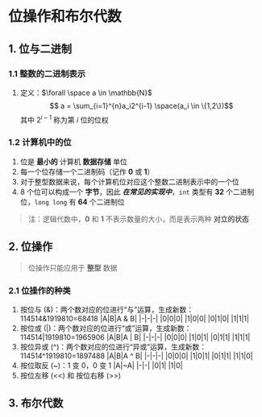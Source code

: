 # 位操作和布尔代数

## 1. 位与二进制

### 1.1 整数的二进制表示

1. 定义：$\forall \space a \in \mathbb{N}$
   $$ a = \sum_{i=1}^{n}a_i2^{i-1} \space(a_i \in \{1,2\})$$
   其中 $2^{i-1}$ 称为第 $i$ 位的位权

### 1.2 计算机中的位

1. 位是 **最小的** 计算机 **数据存储** 单位
2. 每一个位存储一个二进制码（记作 **0** 或 **1**）
3. 对于整型数据来说，每个计算机位对应这个整数二进制表示中的一个位
4. 8 个位可以构成一个 **字节**，因此 ***在常见的实现中***，`int` 类型有 **32** 个二进制位，`long long` 有 **64** 个二进制位

> 注：逻辑代数中，**0** 和 **1** 不表示数量的大小，而是表示两种 **对立的状态**

## 2. 位操作

> 位操作只能应用于 **整型** 数据

### 2.1 位操作的种类

1. 按位与 (&)：两个数对应的位进行“与”运算，生成新数：114514&1919810=68418
   |A|B|A & B|
   |-|-|-|
   |0|0|0|
   |1|0|0|
   |0|1|0|
   |1|1|1|
2. 按位或 (|)：两个数对应的位进行“或”运算，生成新数：114514|1919810=1965906
   |A|B|A \| B|
   |-|-|-|
   |0|0|0|
   |1|0|1|
   |0|1|1|
   |1|1|1|
3. 按位异或 (\^)：两个数对应的位进行“异或”运算，生成新数：114514\^1919810=1897488
   |A|B|A ^ B|
   |-|-|-|
   |0|0|0|
   |1|0|1|
   |0|1|1|
   |1|1|0|
4. 按位取反 (~)：1 变 0，0 变 1
   |A|~A|
   |-|-|
   |0|1|
   |1|0|
5. 按位左移 (<<) 和 按位右移 (>>)

## 3. 布尔代数
